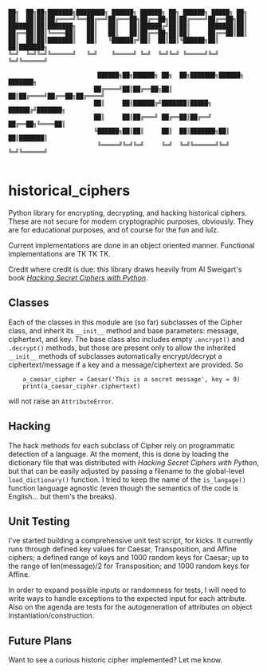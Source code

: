 ```
██╗  ██╗██╗███████╗████████╗ ██████╗ ██████╗ ██╗ ██████╗ █████╗ ██╗        
██║  ██║██║██╔════╝╚══██╔══╝██╔═══██╗██╔══██╗██║██╔════╝██╔══██╗██║        
███████║██║███████╗   ██║   ██║   ██║██████╔╝██║██║     ███████║██║        
██╔══██║██║╚════██║   ██║   ██║   ██║██╔══██╗██║██║     ██╔══██║██║        
██║  ██║██║███████║   ██║   ╚██████╔╝██║  ██║██║╚██████╗██║  ██║███████╗   
╚═╝  ╚═╝╚═╝╚══════╝   ╚═╝    ╚═════╝ ╚═╝  ╚═╝╚═╝ ╚═════╝╚═╝  ╚═╝╚══════╝   
                                                                           
                         ██████╗██╗██████╗ ██╗  ██╗███████╗██████╗ ███████╗
                        ██╔════╝██║██╔══██╗██║  ██║██╔════╝██╔══██╗██╔════╝
                        ██║     ██║██████╔╝███████║█████╗  ██████╔╝███████╗
                        ██║     ██║██╔═══╝ ██╔══██║██╔══╝  ██╔══██╗╚════██║
                        ╚██████╗██║██║     ██║  ██║███████╗██║  ██║███████║
                         ╚═════╝╚═╝╚═╝     ╚═╝  ╚═╝╚══════╝╚═╝  ╚═╝╚══════╝
                                                                           
```

# historical_ciphers
Python library for encrypting, decrypting, and hacking historical ciphers. These are not secure for modern cryptographic purposes, obviously. They are for educational purposes, and of course for the fun and lulz.

Current implementations are done in an object oriented manner. Functional implementations are TK TK TK. 

Credit where credit is due: this library draws heavily from Al Sweigart's book [_Hacking Secret Ciphers with Python_][HSCP]. 

## Classes
Each of the classes in this module are (so far) subclasses of the Cipher class, and inherit its `__init__` method and base parameters: message, ciphertext, and key. The base class also includes empty `.encrypt()` and `.decrypt()` methods, but those are present only to allow the inherited `__init__` methods of subclasses automatically encrypt/decrypt a ciphertext/message if a key and a message/ciphertext are provided. So

```
    a_caesar_cipher = Caesar('This is a secret message', key = 9)
    print(a_caesar_cipher.ciphertext)
```

will not raise an `AttributeError`.

## Hacking
The hack methods for each subclass of Cipher rely on programmatic detection of a language. At the moment, this is done by loading the dictionary file that was distributed with _Hacking Secret Ciphers with Python_, but that can be easily adjusted by passing a filename to the global-level `load_dictionary()` function. I tried to keep the name of the `is_langage()` function language agnostic (even though the semantics of the code is English... but them's the breaks).

## Unit Testing
I've started building a comprehensive unit test script, for kicks. It currently runs through defined key values for Caesar, Transposition, and Affine ciphers; a defined range of keys and 1000 random keys for Caesar; up to the range of len(message)/2 for Transposition; and 1000 random keys for Affine.

In order to expand possible inputs or randomness for tests, I will need to write ways to handle exceptions to the expected input for each attribute. Also on the agenda are tests for the autogeneration of attributes on object instantiation/construction.

## Future Plans
Want to see a curious historic cipher implemented? Let me know.

[HSCP]: https://inventwithpython.com/hacking/